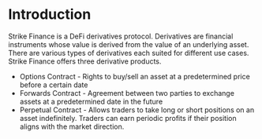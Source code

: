 # Introduction

Strike Finance is a DeFi derivatives protocol. Derivatives are financial instruments whose value is derived from the value of an underlying asset. There are various types of derivatives each suited for different use cases. Strike Finance offers three derivative products.&#x20;

* Options Contract - Rights to buy/sell an asset at a predetermined price before a certain date
* Forwards Contract - Agreement between two parties to exchange assets at a predetermined date in the future
* Perpetual Contract - Allows traders to take long or short positions on an asset indefinitely. Traders can earn periodic profits if their position aligns with the market direction.
